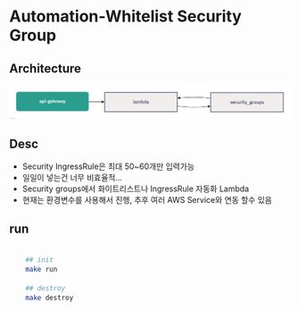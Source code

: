# Automation-Whitelist Security Group

## Architecture

![sg](./public/sg.png)

## Desc

- Security IngressRule은 최대 50~60개만 입력가능
- 일일이 넣는건 너무 비효율적...
- Security groups에서 화이트리스트나 IngressRule 자동화 Lambda
- 현재는 환경변수를 사용해서 진행, 추후 여러 AWS Service와 연동 할수 있음

## run

```sh

    ## init
    make run

    ## destroy
    make destroy
```
